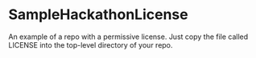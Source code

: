 # SampleHackathonLicense
An example of a repo with a permissive license. Just copy the file called LICENSE into the top-level directory of your repo.
